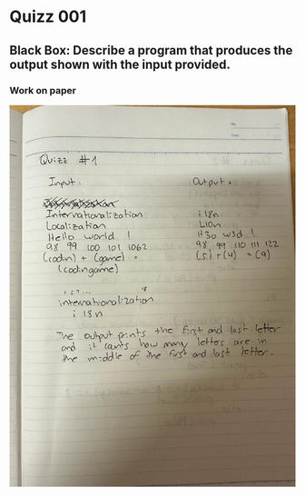 # Quizz 001
## Black Box: Describe a program that  produces the output shown with the input provided.
### Work on paper
![Quiz_001_Work_Paper.jpeg](Quiz_001_Work_Paper.jpeg)